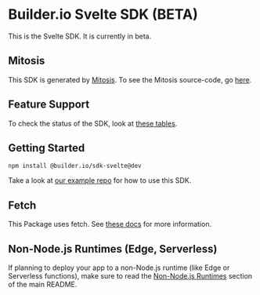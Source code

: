 # Builder.io Svelte SDK (BETA)

This is the Svelte SDK. It is currently in beta.

## Mitosis

This SDK is generated by [Mitosis](https://github.com/BuilderIO/mitosis). To see the Mitosis source-code, go [here](../../).

## Feature Support

To check the status of the SDK, look at [these tables](../../README.md#feature-implementation).

## Getting Started

```
npm install @builder.io/sdk-svelte@dev
```

Take a look at [our example repo](/examples/svelte/sveltekit) for how to use this SDK.

## Fetch

This Package uses fetch. See [these docs](https://github.com/BuilderIO/this-package-uses-fetch/blob/main/README.md) for more information.

## Non-Node.js Runtimes (Edge, Serverless)

If planning to deploy your app to a non-Node.js runtime (like Edge or Serverless functions), make sure to read the [Non-Node.js Runtimes](../../README.md#non-nodejs-runtimes-edge-serverless) section of the main README.
